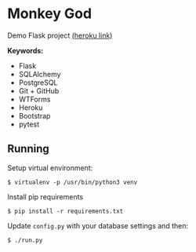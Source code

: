 # Monkey God

Demo Flask project [(heroku link)](http://monkeygod.herokuapp.com/)

**Keywords:**

- Flask
- SQLAlchemy
- PostgreSQL
- Git + GitHub
- WTForms
- Heroku
- Bootstrap
- pytest


## Running

Setup virtual environment:

```
$ virtualenv -p /usr/bin/python3 venv
```

Install pip requirements

```
$ pip install -r requirements.txt
```

Update `config.py` with your database settings and then:

```
$ ./run.py
```

